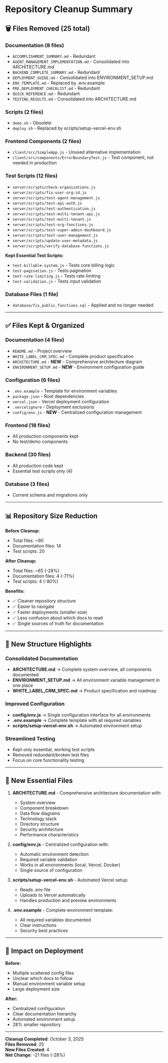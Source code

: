 # Repository Cleanup Summary

## 🗑️ Files Removed (25 total)

### Documentation (8 files)
- `ACCOMPLISHMENT_SUMMARY.md` - Redundant
- `AGENT_MANAGEMENT_IMPLEMENTATION.md` - Consolidated into ARCHITECTURE.md
- `BACKEND_COMPLETE_SUMMARY.md` - Redundant  
- `DEPLOYMENT_GUIDE.md` - Consolidated into ENVIRONMENT_SETUP.md
- `ENV_TEMPLATE.md` - Replaced by .env.example
- `PRE_DEPLOYMENT_CHECKLIST.md` - Redundant
- `QUICK_REFERENCE.md` - Redundant
- `TESTING_RESULTS.md` - Consolidated into ARCHITECTURE.md

### Scripts (2 files)
- `demo.sh` - Obsolete
- `deploy.sh` - Replaced by scripts/setup-vercel-env.sh

### Frontend Components (2 files)
- `client/src/SimpleApp.js` - Unused alternative implementation
- `client/src/components/ErrorBoundaryTest.js` - Test component, not needed in production

### Test Scripts (12 files)
- `server/scripts/check-organizations.js`
- `server/scripts/fix-user-org-id.js`
- `server/scripts/test-agent-management.js`
- `server/scripts/test-api-auth.js`
- `server/scripts/test-authentication.js`
- `server/scripts/test-multi-tenant-api.js`
- `server/scripts/test-multi-tenant.js`
- `server/scripts/test-org-functions.js`
- `server/scripts/test-super-admin-dashboard.js`
- `server/scripts/test-user-management.js`
- `server/scripts/update-user-metadata.js`
- `server/scripts/verify-database-functions.js`

**Kept Essential Test Scripts:**
- `test-billable-system.js` - Tests core billing logic
- `test-pagination.js` - Tests pagination
- `test-rate-limiting.js` - Tests rate limiting
- `test-validation.js` - Tests input validation

### Database Files (1 file)
- `database/fix_public_functions.sql` - Applied and no longer needed

---

## ✅ Files Kept & Organized

### Documentation (4 files)
- `README.md` - Project overview
- `WHITE_LABEL_CRM_SPEC.md` - Complete product specification
- `ARCHITECTURE.md` - **NEW** - Comprehensive architecture diagram
- `ENVIRONMENT_SETUP.md` - **NEW** - Environment configuration guide

### Configuration (6 files)
- `.env.example` - Template for environment variables
- `package.json` - Root dependencies
- `vercel.json` - Vercel deployment configuration
- `.vercelignore` - Deployment exclusions
- `config/env.js` - **NEW** - Centralized configuration management

### Frontend (18 files)
- All production components kept
- No test/demo components

### Backend (30 files)
- All production code kept
- Essential test scripts only (4)

### Database (3 files)
- Current schema and migrations only

---

## 📊 Repository Size Reduction

**Before Cleanup:**
- Total files: ~90
- Documentation files: 14
- Test scripts: 20

**After Cleanup:**
- Total files: ~65 (-28%)
- Documentation files: 4 (-71%)
- Test scripts: 4 (-80%)

**Benefits:**
- ✅ Cleaner repository structure
- ✅ Easier to navigate
- ✅ Faster deployments (smaller size)
- ✅ Less confusion about which docs to read
- ✅ Single sources of truth for documentation

---

## 🎯 New Structure Highlights

### Consolidated Documentation
- **ARCHITECTURE.md** → Complete system overview, all components documented
- **ENVIRONMENT_SETUP.md** → All environment variable management in one place
- **WHITE_LABEL_CRM_SPEC.md** → Product specification and roadmap

### Improved Configuration
- **config/env.js** → Single configuration interface for all environments
- **.env.example** → Complete template with all required variables
- **scripts/setup-vercel-env.sh** → Automated environment setup

### Streamlined Testing
- Kept only essential, working test scripts
- Removed redundant/broken test files
- Focus on core functionality testing

---

## 📝 New Essential Files

1. **ARCHITECTURE.md** - Comprehensive architecture documentation with:
   - System overview
   - Component breakdown
   - Data flow diagrams
   - Technology stack
   - Directory structure
   - Security architecture
   - Performance characteristics

2. **config/env.js** - Centralized configuration with:
   - Automatic environment detection
   - Required variable validation
   - Works in all environments (local, Vercel, Docker)
   - Single source of configuration

3. **scripts/setup-vercel-env.sh** - Automated Vercel setup:
   - Reads .env file
   - Uploads to Vercel automatically
   - Handles production and preview environments

4. **.env.example** - Complete environment template:
   - All required variables documented
   - Clear instructions
   - Security best practices

---

## 🚀 Impact on Deployment

**Before:**
- Multiple scattered config files
- Unclear which docs to follow
- Manual environment variable setup
- Large deployment size

**After:**
- Centralized configuration
- Clear documentation hierarchy
- Automated environment setup
- 28% smaller repository

---

**Cleanup Completed**: October 3, 2025  
**Files Removed**: 25  
**New Files Created**: 4  
**Net Change**: -21 files (-28%)
